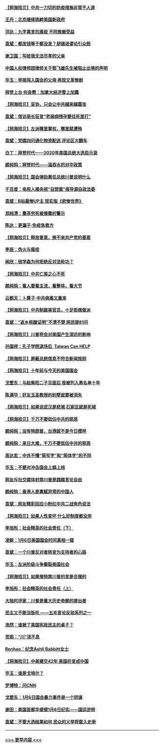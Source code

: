 #### [【网海拾贝】中共一刀切的防疫措施非常不人道](../pages/nsc993/n12724879.md?t=02021801) 
#### [王丹：北京继续挑衅美国新政府](../pages/nsc993/n12722456.md?t=02021801) 
#### [洪达：九字真言抗瘟疫 不同族裔受益](../pages/nsc993/n12722448.md?t=02021801) 
#### [袁斌：都发钱等于都没发？胡锡进谬论引众怒](../pages/nsc993/n12722393.md?t=02021801) 
#### [谢卫国：写给我无法尽孝的父亲](../pages/nsc993/n12720325.md?t=02021801) 
#### [中国人权律师团律师关于郭飞雄先生被阻止出境的声明](../pages/nsc993/n12720203.md?t=02021801) 
#### [华玉：举报闯入国会的父母 再现文革惨剧](../pages/nsc993/n12719070.md?t=02021801) 
#### [拜登上台 何良懋：加拿大经济雪上加霜](../pages/nsc993/n12718943.md?t=02021801) 
#### [【网海拾贝】妥协，只会让中共越来越嚣张](../pages/nsc993/n12717392.md?t=02021801) 
#### [袁斌：信访局长狂言“老弱病残孕要往死里打”](../pages/nsc993/n12717343.md?t=02021801) 
#### [【网海拾贝】左派哪里掌权，哪里就遭殃](../pages/nsc993/n12715009.md?t=02021801) 
#### [袁斌：党媒四问通化物资配送 评论区大翻车](../pages/nsc993/n12714950.md?t=02021801) 
#### [白丁：拜登时代——2020年美国总统大选启示录](../pages/nsc993/n12714920.md?t=02021801) 
#### [颜纯钩：拜登时代——温吞水的对华政策](../pages/nsc993/n12713245.md?t=02021801) 
#### [【网海拾贝】国会弹劾离任总统川普说明什么](../pages/nsc993/n12712816.md?t=02021801) 
#### [千百度：电视人揭央视“自焚案”报导源自政法委](../pages/nsc993/n12709760.md?t=02021801) 
#### [袁斌：B站最惨UP主 现实版《悲惨世界》](../pages/nsc993/n12709686.md?t=02021801) 
#### [郑纯清：墨茶穷死被搽墨的警示](../pages/nsc993/n12709262.md?t=02021801) 
#### [陈达：更漏子·免疫急救方](../pages/nsc993/n12709244.md?t=02021801) 
#### [【网海拾贝】释放善意，换不来共产党的善意](../pages/nsc993/n12708361.md?t=02021801) 
#### [李辰：伪火与瘟疫](../pages/nsc993/n12707981.md?t=02021801) 
#### [闻欣：钱学森为何拒绝反对法轮功？](../pages/nsc993/n12707407.md?t=02021801) 
#### [【网海拾贝】中共亡美之心不死](../pages/nsc993/n12707621.md?t=02021801) 
#### [颜纯钩：看人要看主流，看整体，看大节](../pages/nsc993/n12707536.md?t=02021801) 
#### [云鹤天：卜算子‧中共病毒又重来](../pages/nsc993/n12707408.md?t=02021801) 
#### [【网海拾贝】中共制裁美官员，十足街痞做派](../pages/nsc993/n12705115.md?t=02021801) 
#### [袁斌：“返乡核酸证明”不清不楚 网民提81问](../pages/nsc993/n12704982.md?t=02021801) 
#### [【网海拾贝】川普将会对美国产生深远的影响](../pages/nsc993/n12703045.md?t=02021801) 
#### [孙国祥：孔子学院退场后  Taiwan Can HELP](../pages/nsc993/n12702430.md?t=02021801) 
#### [【网海拾贝】屏蔽总统信息不符合新闻规则](../pages/nsc993/n12699998.md?t=02021801) 
#### [【网海拾贝】十年前与今天的美国国会](../pages/nsc993/n12696993.md?t=02021801) 
#### [戈壁东：与赵紫阳二子见面后 我被列入黑名单十年](../pages/nsc993/n12696215.md?t=02021801) 
#### [陈满华：好友玉圣教授的别墅就要被消失](../pages/nsc993/n12695411.md?t=02021801) 
#### [【网海拾贝】如果说武汉是悲城 石家庄就是死城](../pages/nsc993/n12694589.md?t=02021801) 
#### [【网海拾贝】千万不要低估中共的邪恶](../pages/nsc993/n12692771.md?t=02021801) 
#### [颜纯钩：没有特朗普，台港就不是今日模样](../pages/nsc993/n12692678.md?t=02021801) 
#### [颜纯钩：来日大难，千万不要低估中共的邪恶](../pages/nsc993/n12692080.md?t=02021801) 
#### [高达宏：中共不懂“简写字”和“简体字”的不同](../pages/nsc993/n12692068.md?t=02021801) 
#### [华玉：不要对冲击国会上纲上线](../pages/nsc993/n12689948.md?t=02021801) 
#### [网友斥社交媒体封禁川普是践踏言论自由](../pages/nsc993/n12687482.md?t=02021801) 
#### [颜纯钩：香港人是禀赋异常的中国人](../pages/nsc993/n12685142.md?t=02021801) 
#### [袁斌：网友精彩回应小粉红中共二战角色说法](../pages/nsc993/n12684994.md?t=02021801) 
#### [【网海拾贝】如果人性变坏 什么好制度都没用](../pages/nsc993/n12683000.md?t=02021801) 
#### [李旭彤：社会精英的社会责任（下）](../pages/nsc993/n12680604.md?t=02021801) 
#### [凌稣：1月6日美国国会时间真相一窥](../pages/nsc993/n12682780.md?t=02021801) 
#### [袁斌：一个川普反对者转变为支持者的心路](../pages/nsc993/n12682700.md?t=02021801) 
#### [华玉：左派阶级斗争撕裂美国社会](../pages/nsc993/n12681226.md?t=02021801) 
#### [【网海拾贝】如果推特禁川普的言是合理的](../pages/nsc993/n12681232.md?t=02021801) 
#### [李旭彤：社会精英的社会责任（上）](../pages/nsc993/n12680501.md?t=02021801) 
#### [大陆时评家：川普是重大历史命题的提出者](../pages/nsc993/n12679904.md?t=02021801) 
#### [民主又不能当饭吃 ——五毛言论反驳系列之一](../pages/nsc993/n12679877.md?t=02021801) 
#### [浩然：谁掀了美国宪政民主的桌子？](../pages/nsc993/n12679850.md?t=02021801) 
#### [苦胆：“川”流不息](../pages/nsc993/n12678388.md?t=02021801) 
#### [Renhao：纪念Ashli Babbitt女士](../pages/nsc993/n12678359.md?t=02021801) 
#### [【网海拾贝】中美建交42年 美国在变成中国](../pages/nsc993/n12678324.md?t=02021801) 
#### [华玉：谁是戈培尔？](../pages/nsc993/n12677515.md?t=02021801) 
#### [罗博特：问CNN](../pages/nsc993/n12677172.md?t=02021801) 
#### [戈壁东：1月6日国会暴力事件是一个阴谋](../pages/nsc993/n12674639.md?t=02021801) 
#### [谢田：美国首都华盛顿1月6日纪实——国运逆转](../pages/nsc993/n12673190.md?t=02021801) 
#### [袁斌：不管大选结果如何 民众的义举将载入史册](../pages/nsc993/n12672787.md?t=02021801) 

----
#### [ >>> 更早内容 <<< ](../indexes/nsc993-earlier.md)
